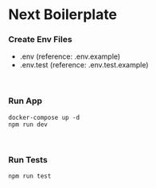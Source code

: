 # Next Boilerplate

### Create Env Files

- .env (reference: .env.example)
- .env.test (reference: .env.test.example)

<br>

### Run App

```
docker-compose up -d
npm run dev
```

<br>

### Run Tests

```
npm run test
```
